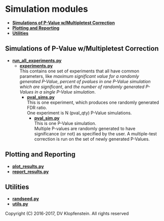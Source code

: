 # Simulation modules

  * [**Simulations of P-Value w/Multipletest Correction**](#simulations-of-p-value-wmultipletest-correction)    
  * [**Plotting and Reporting**](#plotting-and-reporting)    
  * [**Utilities**](#utilities)    


## Simulations of P-Value w/Multipletest Correction

  * [**run_all_experiments.py**](run_all_experiments.py)    
    * [**experiments.py**](experiments.py)    
      This contains one set of experiments that all have common parameters, like
        _maximum significant value for a randomly generated P-Value_,
        _percent of pvalues in one P-Value simulation which are significant_, and
        _the number of randomly generated P-Values in a single P-Value simulation_.
      * [**pval_sims.py**](pval_sims.py)    
        This is one experiment, which produces one randomly generated FDR ratio.    
        One experiment is N (pval_qty) P-Value simulations.    
        * [**pval_sim.py**](pval_sim.py)    
        This is one P-Value simulation.    
        Multiple P-values are randomly generated to have significance (or not) as specified by the user.
        A multiple-test correction is run on the set of newly generated P-Values.

## Plotting and Reporting
  * [**plot_results.py**](plot_results.py)    
  * [**report_results.py**](report_results.py)    

## Utilities
  * [**randseed.py**](randseed.py)    
  * [**utils.py**](utils.py)    

Copyright (C) 2016-2017, DV Klopfenstein. All rights reserved
